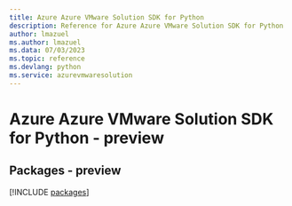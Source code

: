 ```yaml
---
title: Azure Azure VMware Solution SDK for Python
description: Reference for Azure Azure VMware Solution SDK for Python
author: lmazuel
ms.author: lmazuel
ms.data: 07/03/2023
ms.topic: reference
ms.devlang: python
ms.service: azurevmwaresolution
---
```

# Azure Azure VMware Solution SDK for Python - preview
## Packages - preview
[!INCLUDE [packages](azure-vmware-solution-index.md)]